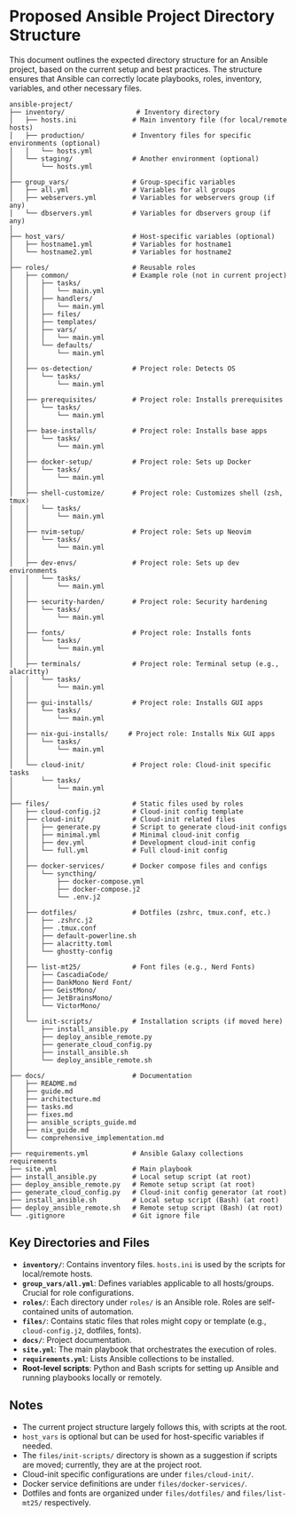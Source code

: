 # Proposed Ansible Project Directory Structure

This document outlines the expected directory structure for an Ansible project, based on the current setup and best practices. The structure ensures that Ansible can correctly locate playbooks, roles, inventory, variables, and other necessary files.

```
ansible-project/
├── inventory/                  # Inventory directory
│   ├── hosts.ini              # Main inventory file (for local/remote hosts)
│   ├── production/            # Inventory files for specific environments (optional)
│   │   └── hosts.yml
│   └── staging/               # Another environment (optional)
│       └── hosts.yml
│
├── group_vars/                # Group-specific variables
│   ├── all.yml                # Variables for all groups
│   ├── webservers.yml         # Variables for webservers group (if any)
│   └── dbservers.yml          # Variables for dbservers group (if any)
│
├── host_vars/                 # Host-specific variables (optional)
│   ├── hostname1.yml          # Variables for hostname1
│   └── hostname2.yml          # Variables for hostname2
│
├── roles/                     # Reusable roles
│   ├── common/                # Example role (not in current project)
│   │   ├── tasks/
│   │   │   └── main.yml
│   │   ├── handlers/
│   │   │   └── main.yml
│   │   ├── files/
│   │   ├── templates/
│   │   ├── vars/
│   │   │   └── main.yml
│   │   └── defaults/
│   │       └── main.yml
│   │
│   ├── os-detection/          # Project role: Detects OS
│   │   └── tasks/
│   │       └── main.yml
│   │
│   ├── prerequisites/         # Project role: Installs prerequisites
│   │   └── tasks/
│   │       └── main.yml
│   │
│   ├── base-installs/         # Project role: Installs base apps
│   │   └── tasks/
│   │       └── main.yml
│   │
│   ├── docker-setup/          # Project role: Sets up Docker
│   │   └── tasks/
│   │       └── main.yml
│   │
│   ├── shell-customize/       # Project role: Customizes shell (zsh, tmux)
│   │   └── tasks/
│   │       └── main.yml
│   │
│   ├── nvim-setup/            # Project role: Sets up Neovim
│   │   └── tasks/
│   │       └── main.yml
│   │
│   ├── dev-envs/              # Project role: Sets up dev environments
│   │   └── tasks/
│   │       └── main.yml
│   │
│   ├── security-harden/       # Project role: Security hardening
│   │   └── tasks/
│   │       └── main.yml
│   │
│   ├── fonts/                 # Project role: Installs fonts
│   │   └── tasks/
│   │       └── main.yml
│   │
│   ├── terminals/             # Project role: Terminal setup (e.g., alacritty)
│   │   └── tasks/
│   │       └── main.yml
│   │
│   ├── gui-installs/          # Project role: Installs GUI apps
│   │   └── tasks/
│   │       └── main.yml
│   │
│   ├── nix-gui-installs/     # Project role: Installs Nix GUI apps
│   │   └── tasks/
│   │       └── main.yml
│   │
│   └── cloud-init/            # Project role: Cloud-init specific tasks
│       └── tasks/
│           └── main.yml
│
├── files/                     # Static files used by roles
│   ├── cloud-config.j2        # Cloud-init config template
│   ├── cloud-init/            # Cloud-init related files
│   │   ├── generate.py        # Script to generate cloud-init configs
│   │   ├── minimal.yml        # Minimal cloud-init config
│   │   ├── dev.yml            # Development cloud-init config
│   │   └── full.yml           # Full cloud-init config
│   │
│   ├── docker-services/       # Docker compose files and configs
│   │   └── syncthing/
│   │       ├── docker-compose.yml
│   │       ├── docker-compose.j2
│   │       └── .env.j2
│   │
│   ├── dotfiles/              # Dotfiles (zshrc, tmux.conf, etc.)
│   │   ├── .zshrc.j2
│   │   ├── .tmux.conf
│   │   ├── default-powerline.sh
│   │   ├── alacritty.toml
│   │   └── ghostty-config
│   │
│   ├── list-mt25/             # Font files (e.g., Nerd Fonts)
│   │   ├── CascadiaCode/
│   │   ├── DankMono Nerd Font/
│   │   ├── GeistMono/
│   │   ├── JetBrainsMono/
│   │   └── VictorMono/
│   │
│   └── init-scripts/          # Installation scripts (if moved here)
│       ├── install_ansible.py
│       ├── deploy_ansible_remote.py
│       ├── generate_cloud_config.py
│       ├── install_ansible.sh
│       └── deploy_ansible_remote.sh
│
├── docs/                      # Documentation
│   ├── README.md
│   ├── guide.md
│   ├── architecture.md
│   ├── tasks.md
│   ├── fixes.md
│   ├── ansible_scripts_guide.md
│   ├── nix_guide.md
│   └── comprehensive_implementation.md
│
├── requirements.yml           # Ansible Galaxy collections requirements
├── site.yml                   # Main playbook
├── install_ansible.py         # Local setup script (at root)
├── deploy_ansible_remote.py   # Remote setup script (at root)
├── generate_cloud_config.py   # Cloud-init config generator (at root)
├── install_ansible.sh         # Local setup script (Bash) (at root)
├── deploy_ansible_remote.sh   # Remote setup script (Bash) (at root)
└── .gitignore                 # Git ignore file
```

## Key Directories and Files

- **`inventory/`**: Contains inventory files. `hosts.ini` is used by the scripts for local/remote hosts.
- **`group_vars/all.yml`**: Defines variables applicable to all hosts/groups. Crucial for role configurations.
- **`roles/`**: Each directory under `roles/` is an Ansible role. Roles are self-contained units of automation.
- **`files/`**: Contains static files that roles might copy or template (e.g., `cloud-config.j2`, dotfiles, fonts).
- **`docs/`**: Project documentation.
- **`site.yml`**: The main playbook that orchestrates the execution of roles.
- **`requirements.yml`**: Lists Ansible collections to be installed.
- **Root-level scripts**: Python and Bash scripts for setting up Ansible and running playbooks locally or remotely.

## Notes

- The current project structure largely follows this, with scripts at the root.
- `host_vars` is optional but can be used for host-specific variables if needed.
- The `files/init-scripts/` directory is shown as a suggestion if scripts are moved; currently, they are at the project root.
- Cloud-init specific configurations are under `files/cloud-init/`.
- Docker service definitions are under `files/docker-services/`.
- Dotfiles and fonts are organized under `files/dotfiles/` and `files/list-mt25/` respectively.
